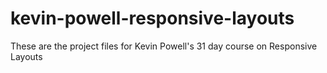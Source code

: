 # kevin-powell-responsive-layouts
These are the project files for Kevin Powell's 31 day course on Responsive Layouts
